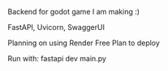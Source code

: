 Backend for godot game I am making :)

FastAPI, Uvicorn, SwaggerUI

Planning on using Render Free Plan to deploy

Run with: fastapi dev main.py